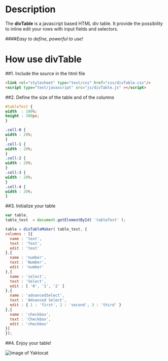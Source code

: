 Description
===========
The **divTable** is a javascript based HTML div table. 
It provide the possibility to inline edit your rows with input fields and selectors.

####_Easy to define, powerful to use!_

How use divTable
================

##1. Include the source in the html file
  ```HTML
<link rel="stylesheet" type="text/css" href="css/divTable.css"/>
<script type="text/javascript" src="js/divTable.js" ></script>
```
##2. Define the size of the table and of the columns
  ```CSS
#tableTest {
  width  : 100%;
  height : 300px;
}

.cell-0 {
  width : 20%;
}
.cell-1 {
  width : 20%;
}
.cell-2 {
  width : 20%;
}
.cell-3 {
  width : 20%;
}
.cell-4 {
  width : 20%;
}
```

##3. Initialize your table
  ```javascript
var table,
  table_test  = document.getElementById( 'tableTest' );

table = divTableMaker( table_test, {
  columns : [{
    name : 'text',
    text : 'Text',
    edit : 'text'
  },{
    name : 'number',
    text : 'Number',
    edit : 'number'
  },{
    name : 'select',
    text : 'Select',
    edit : [ '0', '1', '2' ]
  },{
    name : 'advancedSelect',
    text : 'Advanced Select',
    edit : { 1 : 'first', 2 : 'second', 3 : 'third' }
  },{
    name : 'checkbox',
    text : 'Checkbox',
    edit : 'checkbox'
  }]
});
```

##4. Enjoy your table!

![Image of Yaktocat](https://github.com/TheGr8Nik/divTable/blob/master/images/example.png)
